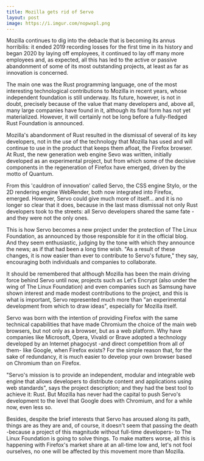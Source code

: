 ```yaml
---
title: Mozilla gets rid of Servo
layout: post
image: https://i.imgur.com/nopwxpl.png
---
```



Mozilla continues to dig into the debacle that is becoming its annus horribilis: it ended 2019 recording losses for the first time in its history and began 2020 by laying off employees, it continued to lay off many more employees and, as expected, all this has led to the active or passive abandonment of some of its most outstanding projects, at least as far as innovation is concerned.

The main one was the Rust programming language, one of the most interesting technological contributions to Mozilla in recent years, whose independent foundation is still underway. Its future, however, is not in doubt, precisely because of the value that many developers and, above all, many large companies have found in it, although its final form has not yet materialized. However, it will certainly not be long before a fully-fledged Rust Foundation is announced.

Mozilla's abandonment of Rust resulted in the dismissal of several of its key developers, not in the use of the technology that Mozilla has used and will continue to use in the product that keeps them afloat, the Firefox browser. At Rust, the new generation web engine Sevo was written, initially developed as an experimental project, but from which some of the decisive components in the regeneration of Firefox have emerged, driven by the motto of Quantum.

From this 'cauldron of innovation' called Servo, the CSS engine Stylo, or the 2D rendering engine WebRender, both now integrated into Firefox, emerged. However, Servo could give much more of itself... and it is no longer so clear that it does, because in the last mass dismissal not only Rust developers took to the streets: all Servo developers shared the same fate -and they were not the only ones.

This is how Servo becomes a new project under the protection of The Linux Foundation, as announced by those responsible for it in the official blog. And they seem enthusiastic, judging by the tone with which they announce the news; as if that had been a long time wish. "As a result of these changes, it is now easier than ever to contribute to Servo's future," they say, encouraging both individuals and companies to collaborate.

It should be remembered that although Mozilla has been the main driving force behind Servo until now, projects such as Let's Encrypt (also under the wing of The Linux Foundation) and even companies such as Samsung have shown interest and made modest contributions to the project, and this is what is important, Servo represented much more than "an experimental development from which to draw ideas", especially for Mozilla itself.

Servo was born with the intention of providing Firefox with the same technical capabilities that have made Chromium the choice of the main web browsers, but not only as a browser, but as a web platform. Why have companies like Microsoft, Opera, Vivaldi or Brave adopted a technology developed by an Internet phagocyst -and direct competition from all of them- like Google, when Firefox exists? For the simple reason that, for the sake of redundancy, it is much easier to develop your own browser based on Chromium than on Firefox.

"Servo's mission is to provide an independent, modular and integrable web engine that allows developers to distribute content and applications using web standards", says the project description; and they had the best tool to achieve it: Rust. But Mozilla has never had the capital to push Servo's development to the level that Google does with Chromium, and for a while now, even less so.

Besides, despite the brief interests that Servo has aroused along its path, things are as they are and, of course, it doesn't seem that passing the death -because a project of this magnitude without full-time developers- to The Linux Foundation is going to solve things. To make matters worse, all this is happening with Firefox's market share at an all-time low and, let's not fool ourselves, no one will be affected by this movement more than Mozilla.
